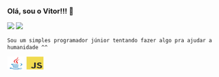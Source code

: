 ### Olá, sou o Vitor!!! 👋

<link rel="stylesheet" href="https://cdn.jsdelivr.net/gh/devicons/devicon@v2.11.0/devicon.min.css">

<div>
    <a>
        <img height="150px" align="justify" src=https://github-readme-stats.vercel.app/api?username=vitorgonc&show_icons=true&count_private=true&theme=gruvbox&text_color=bf9c0f&icon_color=f7da63&bg_color=0f0d06&hide_border=true>
    </a>
    <a>
        <img height="150px" align="justify" src=https://github-readme-stats.vercel.app/api/top-langs/?username=vitorgonc&layout=compact&text_color=bf9c0f&icon_color=f7da63&bg_color=0f0d06&title_color=fabd2f&hide_border=true>
    </a>
    
    Sou um simples programador júnior tentando fazer algo pra ajudar a humanidade ^^    

<img height="30px" width="40px" src="https://raw.githubusercontent.com/devicons/devicon/master/icons/java/java-original.svg">
<img height="30px" width="40px" src="https://raw.githubusercontent.com/devicons/devicon/master/icons/javascript/javascript-original.svg">
    
</div>
